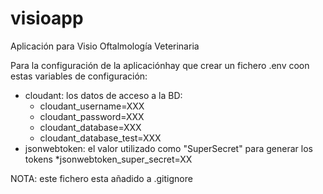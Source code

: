 # visioapp
Aplicación para Visio Oftalmología Veterinaria

Para la configuración de la aplicaciónhay que crear un fichero .env coon estas variables de configuración:

* cloudant: los datos de acceso a la BD:
  * cloudant_username=XXX
  * cloudant_password=XXX
  * cloudant_database=XXX
  * cloudant_database_test=XXX
* jsonwebtoken: el valor utilizado como "SuperSecret" para generar los tokens
  *jsonwebtoken_super_secret=XX

NOTA: este fichero esta añadido a .gitignore
